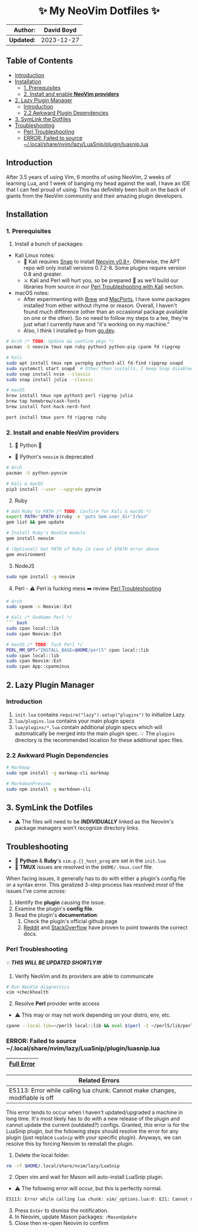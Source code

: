 <h1 align="center">✨ My NeoVim Dotfiles ✨</h1>

|  **Author:** | David Boyd |
|-------------:|------------|
| **Updated:** | 2023-12-27 |

## Table of Contents


<!-- vim-markdown-toc GFM -->

* [Introduction](#introduction)
* [Installation](#installation)
  * [1. Prerequisites](#1-prerequisites)
  * [2. Install and enable **NeoVim providers**](#2-install-and-enable-neovim-providers)
* [2. Lazy Plugin Manager](#2-lazy-plugin-manager)
  * [Introduction](#introduction-1)
  * [2.2 Awkward Plugin Dependencies](#22-awkward-plugin-dependencies)
* [3. SymLink the Dotfiles](#3-symlink-the-dotfiles)
* [Troubleshooting](#troubleshooting)
  * [Perl Troubleshooting](#perl-troubleshooting)
  * [ERROR: Failed to source ~/.local/share/nvim/lazy/LuaSnip/plugin/luasnip.lua](#error-failed-to-source-localsharenvimlazyluasnippluginluasniplua)

<!-- vim-markdown-toc -->

## Introduction

After 3.5 years of using Vim, 6 months of using NeoVim, 2 weeks of learning
Lua, and 1 week of banging my head against the wall, I have an IDE that I
can feel proud of using.  This has definitely been built on the back of giants
from the NeoVim community and their amazing plugin developers.

## Installation

### 1. Prerequisites

1. Install a bunch of packages:
  - Kali Linux notes:
    - :pencil: Kali requires [Snap](https://snapcraft.io) to install 
    [Neovim v0.8+](https://snapcraft.io/nvim). Otherwise, the APT repo will only
    install versions 0.7.2-8. Some plugins require version 0.8 and greater.
    - :crossed_swords: Kali and Perl will hurt you, so be prepared
    :person_fencing: as we'll build our libraries from source in our [Perl
    Troubleshooting with Kali](#perl-troubleshooting-with-kali) section.
  - macOS notes:
    - After experimenting with [Brew](https://brew.sh/) and [MacPorts](https://www.macports.org/), I have some packages installed from either without rhyme or reason. Overall, I haven't found much difference (other than an occasional package available on one or the other). So no need to follow my steps to a tee, they're just what I currently have and "it's working on my machine."
    - Also, I think I installed `go` from [go.dev](https://go.dev/doc/install).

``` bash
# Arch /* TODO: Update && confirm pkgs */
pacman -S neovim tmux npm ruby python3 python-pip cpanm fd ripgrep

# Kali
sudo apt install tmux npm yarnpkg python3-all fd-find ripgrep snapd
sudo systemctl start snapd  # Other than installs, I keep Snap disabled
sudo snap install nvim --classic
sudo snap install julia --classic

# macOS
brew install tmux npm python3 perl ripgrep julia
brew tap homebrew/cask-fonts
brew install font-hack-nerd-font

port install tmux yarn fd ripgrep ruby
```

### 2. Install and enable **NeoVim providers**

  1. :snake: Python :snake:
  - :pencil: Python's `neovim` is deprecated

  ``` bash
  # Arch
  pacman -S python-pynvim

  # Kali & macOS
  pip3 install --user --upgrade pynvim
  ```

  2. Ruby

  ``` bash
  # Add Ruby to PATH /* TODO: Confirm for Kali & macOS */
  export PATH="$PATH:$(ruby -e 'puts Gem.user_dir')/bin"
  gem list && gem update

  # Install Ruby's NeoVim module
  gem install neovim

  # (Optional) Get PATH of Ruby in case of $PATH error above
  gem environment
  ```

  3. NodeJS

  ``` bash
  sudo npm install -g neovim
  ```

  4. Perl
    - :warning: Perl is fucking mess :arrow_right: review
    [Perl Troubleshooting](#perl-troubleshooting)

  ``` bash
  # Arch
  sudo cpanm -n Neovim::Ext

  # Kali /* Goddamn Perl */
  ``` bash
  sudo cpan local::lib
  sudo cpan Neovim::Ext

  # macOS /* TODO: fuck Perl */
  PERL_MM_OPT="INSTALL_BASE=$HOME/perl5" cpan local::lib
  sudo cpan local::lib
  sudo cpan Neovim::Ext
  sudo cpan App::cpanminus
  ```

## 2. Lazy Plugin Manager

### Introduction

1. `init.lua` contains `require("lazy").setup("plugins")` to initialize Lazy.
2. `lua/plugins.lua` contains your main plugin specs
3. `lua/plugins/*.lua` contain additional plugin specs which will automatically be merged into the main plugin spec. :bulb: The `plugins` directory is the recommended location for these additional spec files.

### 2.2 Awkward Plugin Dependencies

``` bash
# Markmap
sudo npm install -g markmap-cli markmap

# MarkdownPreview
sudo npm install -g markdown-cli
```

## 3. SymLink the Dotfiles

- :warning: The files will need to be ***INDIVIDUALLY*** linked as the Neovim's
package managers won't recognize directory links.

## Troubleshooting

- :pencil: **Python** & **Ruby**'s `vim.g.{}_host_prog` are set in the `init.lua`
- :pencil: **TMUX** issues are resolved in the `$HOME/.tmux.conf` file.


When facing issues, it generally has to do with either a plugin's config file
or a syntax error.  This geralized 3-step process has resolved *most* of the
issues I've come across:

1. Identify the **plugin** causing the issue.
2. Examine the plugin's **config file**.
3. Read the plugin's **documentation**:
    1. Check the plugin's official github page
    2. [Reddit][RED] and [StackOverflow][SO] have proven to point towards the
        correct docs.

### Perl Troubleshooting

:bulb: ***THIS WILL BE UPDATED SHORTLY:exclamation::exclamation::exclamation:***

1. Verify NeoVim and its providers are able to communicate

``` bash
# Run NeoVim diagnostics
vim +checkhealth
```

2. Resolve **Perl** provider write access

- :warning: This may or may not work depending on your distro, env, etc.

``` bash
cpanm --local-lib=~/perl5 local::lib && eval $(perl -I ~/perl5/lib/perl5/ -Mlocal::lib)
```

### ERROR: Failed to source ~/.local/share/nvim/lazy/LuaSnip/plugin/luasnip.lua

| [Full Error](./docs/error-failed-to-source-luasnip.txt) |
|---------------------------------------------------------|

| Related Errors                                                               |
|------------------------------------------------------------------------------|
| E5113: Error while calling lua chunk: Cannot make changes, modifiable is off |

This error tends to occur when I haven't updated/upgraded a machine in long
time. It's most likely has to do with a new release of the plugin and cannot
update the current (outdated?) configs. Granted, *this* error is for the
LuaSnip plugin, but the following steps should resolve the error for any plugin
(just replace `LuaSnip` with your specific plugin). Anyways, we can resolve
this by forcing Neovim to reinstall the plugin.

1. Delete the local folder.

``` bash
rm -rf $HOME/.local/share/nvim/lazy/LuaSnip
```

2. Open vim and wait for Mason will auto-install LuaSnip plugin.
  - :warning: The following error will occur, but this is perfectly normal.

``` bash
E5113: Error while calling lua chunk: vim/_options.lua:0: E21: Cannot make changes, 'mod ifiable' is off
```

3. Press `Enter` to dismiss the notification.
4. In Neovim, update Mason packages: `:MasonUpdate`
5. Close then re-open Neovim to confirm

<!------------------------------ Refereences --------------------------------->

[BB]: ./after/plugin/barbar.lua
[RED]: https://www.reddit.com/
[SO]: https://stackoverflow.com/
[lazy]: https://github.com/folke/lazy.nvim#%EF%B8%8F-configuration
[pkr]: https://github.com/wbthomason/packer.nvim

<!-- Date Tracking
|------------:|------------|------------------------------------------|
|  **Dates:** | 2023-12-27 | Added Troubleshooting section            |
|             | 2023-12-17 | Included Arch Linux instructions         |
|             | 2023-09-13 | Migrated to [Lazy.nvim][lazy]            |
|             | 2023-06-03 | Migrated to [Packer][pkr] *(deprecated)* |
-->

